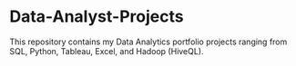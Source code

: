 # Data-Analyst-Projects
This repository contains my Data Analytics portfolio projects ranging from SQL, Python, Tableau, Excel, and Hadoop (HiveQL).
